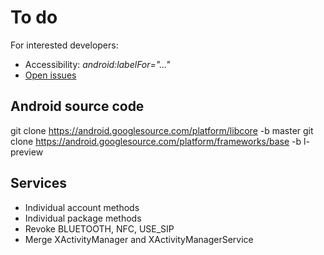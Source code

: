 To do
=====

For interested developers:

* Accessibility: *android:labelFor="..."*
* [Open issues](https://github.com/M66B/XPrivacy/issues?state=open)

Android source code
-------------------

git clone https://android.googlesource.com/platform/libcore -b master
git clone https://android.googlesource.com/platform/frameworks/base -b l-preview

Services
--------

* Individual account methods
* Individual package methods
* Revoke BLUETOOTH, NFC, USE_SIP
* Merge XActivityManager and XActivityManagerService
